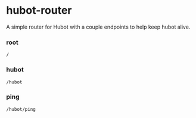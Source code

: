 # hubot-router

A simple router for Hubot with a couple endpoints to help keep hubot alive.

### root
```
/
```
### hubot
```
/hubot
```
### ping
```
/hubot/ping
```
